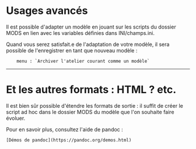 # Usages avancés

Il est possible d'adapter un modèle en jouant sur les scripts du dossier MODS en lien avec les variables définies dans INI/champs.ini.

Quand vous serez satisfait.e de l'adaptation de votre modèle, il sera possible de l'enregistrer en tant que nouveau modèle :

		menu : `Archiver l'atelier courant comme un modèle` 

---

# Et les autres formats : HTML ? etc.

Il est bien sûr possible d'étendre les formats de sortie : il suffit de créer le script ad hoc dans le dossier MODS du modèle que l'on souhaite faire évoluer.

Pour en savoir plus, consultez l'aide de pandoc :

    [Démos de pandoc](https://pandoc.org/demos.html)
